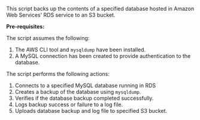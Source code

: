 This script backs up the contents of a specified database hosted in Amazon Web Services' RDS service to an S3 bucket.

**Pre-requisites:**

The script assumes the following:

1. The AWS CLI tool and `mysqldump` have been installed.
2. A MySQL connection has been created to provide authentication to the database.

The script performs the following actions:

1. Connects to a specified MySQL database running in RDS
2. Creates a backup of the database using `mysqldump`.
3. Verifies if the database backup completed successfully.
4. Logs backup success or failure to a log file.
5. Uploads database backup and log file to specified S3 bucket.